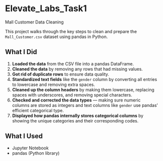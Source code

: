 # Elevate_Labs_Task1

Mall Customer Data Cleaning

This project walks through the key steps to clean and prepare the `Mall_Customer.csv` dataset using pandas in Python.

## What I Did

1. **Loaded the data** from the CSV file into a pandas DataFrame.
2. **Cleaned the data** by removing any rows that had missing values.
3. **Got rid of duplicate rows** to ensure data quality.
4. **Standardized text fields** like the `gender` column by converting all entries to lowercase and removing extra spaces.
5. **Cleaned up the column headers** by making them lowercase, replacing spaces with underscores, and removing special characters.
6. **Checked and corrected the data types** — making sure numeric columns are stored as integers and text columns like `gender` use pandas’ efficient categorical type.
7. **Displayed how pandas internally stores categorical columns** by showing the unique categories and their corresponding codes.

## What I Used

- Jupyter Notebook
- pandas (Python library)
